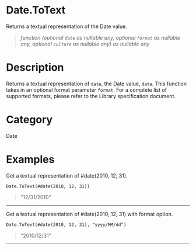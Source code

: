 # Date.ToText
Returns a textual representation of the Date value.
> _function (optional <code>date</code> as nullable any, optional <code>format</code> as nullable any, optional <code>culture</code> as nullable any) as nullable any_

# Description 
Returns a textual representation of <code>date</code>, the Date value, <code>date</code>.
    This function takes in an optional format parameter <code>format</code>. For a complete list of supported formats, please refer to the Library specification document.
# Category 
Date
# Examples 
Get a textual representation of #date(2010, 12, 31).
```
Date.ToText(#date(2010, 12, 31))
```
> "12/31/2010"

***
Get a textual representation of #date(2010, 12, 31) with format option.
```
Date.ToText(#date(2010, 12, 31), "yyyy/MM/dd")
```
> "2010/12/31"

***
